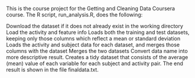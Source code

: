 This is the course project for the Getting and Cleaning Data Coursera course. The R script, run_analysis.R, does the following:
  
  Download the dataset if it does not already exist in the working directory
Load the activity and feature info
Loads both the training and test datasets, keeping only those columns which reflect a mean or standard deviation
Loads the activity and subject data for each dataset, and merges those columns with the dataset
Merges the two datasets
Convert data name into more descriptive result.
Creates a tidy dataset that consists of the average (mean) value of each variable for each subject and activity pair.
The end result is shown in the file finaldata.txt.